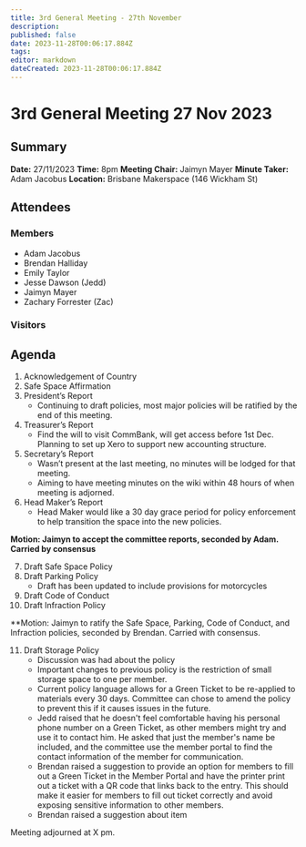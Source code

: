 ```yaml
---
title: 3rd General Meeting - 27th November
description: 
published: false
date: 2023-11-28T00:06:17.884Z
tags: 
editor: markdown
dateCreated: 2023-11-28T00:06:17.884Z
---
```


# 3rd General Meeting 27 Nov 2023
## Summary
**Date:** 27/11/2023 
**Time:** 8pm
**Meeting Chair:** Jaimyn Mayer
**Minute Taker:** Adam Jacobus
**Location:** Brisbane Makerspace (146 Wickham St)

## Attendees

### Members

* Adam Jacobus
* Brendan Halliday
* Emily Taylor
* Jesse Dawson (Jedd)
* Jaimyn Mayer
* Zachary Forrester (Zac)

### Visitors

## Agenda

1. Acknowledgement of Country
2. Safe Space Affirmation
3. President’s Report
    - Continuing to draft policies, most major policies will be ratified by the end of this meeting.
4. Treasurer’s Report
    - Find the will to visit CommBank, will get access before 1st Dec. Planning to set up Xero to support new accounting structure.
5. Secretary’s Report
    - Wasn’t present at the last meeting, no minutes will be lodged for that meeting.
    - Aiming to have meeting minutes on the wiki within 48 hours of when meeting is adjorned.
6. Head Maker’s Report
    - Head Maker would like a 30 day grace period for policy enforcement to help transition the space into the new policies.
  
**Motion: Jaimyn to accept the committee reports, seconded by Adam. Carried by consensus**

7. Draft Safe Space Policy
8. Draft Parking Policy
    - Draft has been updated to include provisions for motorcycles
9. Draft Code of Conduct
10. Draft Infraction Policy

**Motion: Jaimyn to ratify the Safe Space, Parking, Code of Conduct, and Infraction policies, seconded by Brendan. Carried with consensus.

11. Draft Storage Policy
    - Discussion was had about the policy
    - Important changes to previous policy is the restriction of small storage space to one per member.
    - Current policy language allows for a Green Ticket to be re-applied to materials every 30 days. Committee can chose to amend the policy to prevent this if it causes issues in the future.
    - Jedd raised that he doesn't feel comfortable having his personal phone number on a Green Ticket, as other members might try and use it to contact him. He asked that just the member's name be included, and the committee use the member portal to find the contact information of the member for communication.
    - Brendan raised a suggestion to provide an option for members to fill out a Green Ticket in the Member Portal and have the printer print out a ticket with a QR code that links back to the entry. This should make it easier for members to fill out ticket correctly and avoid exposing sensitive information to other members.
    - Brendan raised a suggestion about item




Meeting adjourned at X pm.